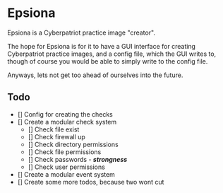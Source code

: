 # Epsiona

Epsiona is a Cyberpatriot practice image "creator".

The hope for Epsiona is for it to have a GUI interface for creating Cyberpatriot
practice images, and a config file, which the GUI writes to, though of course
you would be able to simply write to the config file.

Anyways, lets not get too ahead of ourselves into the future.

## Todo

- [] Config for creating the checks
- [] Create a modular check system
  - [] Check file exist
  - [] Check firewall up
  - [] Check directory permissions
  - [] Check file permissions
  - [] Check passwords - _**strongness**_
  - [] Check user permissions
- [] Create a modular event system
- [] Create some more todos, because two wont cut
